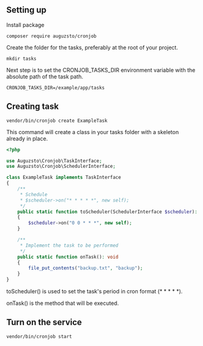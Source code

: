 ## Setting up
Install package
```
composer require auguzsto/cronjob
```
Create the folder for the tasks, preferably at the root of your project.
```
mkdir tasks
```

Next step is to set the CRONJOB_TASKS_DIR environment variable with the absolute path of the task path.
```
CRONJOB_TASKS_DIR=/example/app/tasks
```

## Creating task
```
vendor/bin/cronjob create ExampleTask
```
This command will create a class in your tasks folder with a skeleton already in place.

```php
<?php

use Auguzsto\Cronjob\TaskInterface;
use Auguzsto\Cronjob\SchedulerInterface;

class ExampleTask implements TaskInterface
{
    /**
     * Schedule
     * $scheduler->on("* * * * *", new self);
     */
    public static function toScheduler(SchedulerInterface $scheduler): void 
    {
        $scheduler->on("0 0 * * *", new self);
    }

    /**
     * Implement the task to be performed
     */
    public static function onTask(): void
    {
        file_put_contents("backup.txt", "backup");
    }
}
```

toScheduler() is used to set the task's period in cron format (* * * * *).

onTask() is the method that will be executed.

## Turn on the service
```
vendor/bin/cronjob start
```